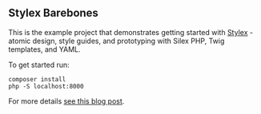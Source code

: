 Stylex Barebones
----------------

This is the example project that demonstrates getting started
with [Stylex](https://github.com/darrenmothersele/stylex) - atomic design, style guides, and prototyping
with Silex PHP, Twig templates, and YAML.

To get started run:

    composer install 
    php -S localhost:8000

For more details [see this blog post](http://www.darrenmothersele.com/blog/2015/03/20/stylex-prototype-style-guide-tool/).
